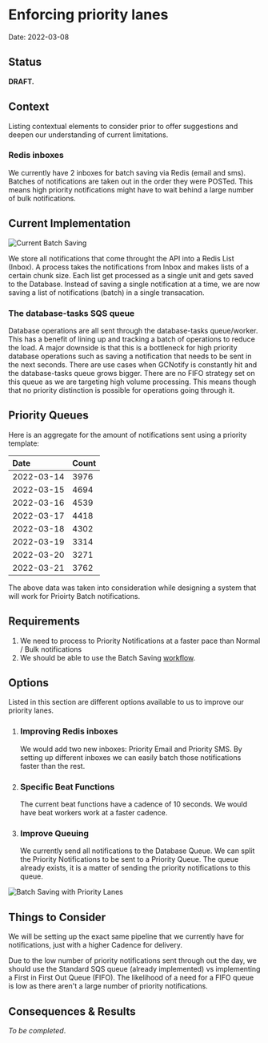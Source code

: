 # Enforcing priority lanes

Date: 2022-03-08

## Status

**DRAFT.**

## Context

Listing contextual elements to consider prior to offer suggestions and deepen our understanding of current limitations.

### Redis inboxes

We currently have 2 inboxes for batch saving via Redis (email and sms). Batches of notifications are taken out in the order they were POSTed. This means high priority notifications might have to wait behind a large number of bulk notifications.

## Current Implementation

![Current Batch Saving](https://user-images.githubusercontent.com/8869623/160944266-48cf19fb-ad07-411b-8f73-88616697f9a8.jpeg)

We store all notifications that come throught the API into a Redis List (Inbox). A process takes the notifications from Inbox and makes lists of a certain chunk size. Each list get processed as a single unit and gets saved to the Database. Instead of saving a single notification at a time, we are now saving a list of notifications (batch) in a single transacation.

### The database-tasks SQS queue

Database operations are all sent through the database-tasks queue/worker. This has a benefit of lining up and tracking a batch of operations to reduce the load. A major downside is that this is a bottleneck for high priority database operations such as saving a notification that needs to be sent in the next seconds. There are use cases when GCNotify is constantly hit and the database-tasks queue grows bigger. There are no FIFO strategy set on this queue as we are targeting high volume processing. This means though that no priority distinction is possible for operations going through it.

## Priority Queues
Here is an aggregate for the amount of notifications sent using a priority template:

| Date    | Count |
| :---        | :----   |
| 2022-03-14   | 3976     |
| 2022-03-15   | 4694      |
| 2022-03-16   | 4539     |
| 2022-03-17  | 4418     |
| 2022-03-18   | 4302     |
| 2022-03-19  | 3314     |
| 2022-03-20  | 3271     |
| 2022-03-21  | 3762     |

The above data was taken into consideration while designing a system that will work for Prioirty Batch notifications.

## Requirements

1. We need to process to Priority Notifications at a faster pace than Normal / Bulk notifications
2. We should be able to use the Batch Saving [workflow](https://github.com/cds-snc/notification-adr/blob/main/records/2021-09-27.batch-celery-save.md).

## Options

Listed in this section are different options available to us to improve our priority lanes.

1. ### Improving Redis inboxes
   We would add two new inboxes: Priority Email and Priority SMS. By setting up different inboxes we can easily batch those notifications faster than the rest.

2. ### Specific Beat Functions
   The current beat functions have a cadence of 10 seconds. We would have beat workers work at a faster cadence.

3. ### Improve Queuing
   We currently send all notifications to the Database Queue. We can split the Priority Notifications to be sent to a Priority Queue. The queue already exists, it is a matter of sending the  priority notifications to this queue.

![Batch Saving with Priority Lanes](https://user-images.githubusercontent.com/8869623/160944323-93665287-3733-4ab0-b6fb-218aa0b196c2.jpeg)

## Things to Consider

We will be setting up the exact same pipeline that we currently have for notifications, just with a higher Cadence for delivery.

Due to the low number of priority notifications sent through out the day, we should use the Standard SQS queue (already implemented) vs implementing a First in First Out Queue (FIFO). The likelihood of a need for a FIFO queue is low as there aren't a large number of priority notifications.

## Consequences & Results

_To be completed_.
